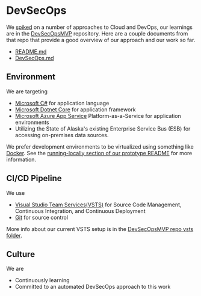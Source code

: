 # DevSecOps

We [spiked](https://en.wikipedia.org/wiki/Spike_(software_development)) on a number of approaches to Cloud and DevOps, our learnings are in the [DevSecOpsMVP](https://github.com/AlaskaDHSS/DevSecOpsMvp) repository. 
Here are a couple documents from that repo that provide a good overview of our approach and our work so far.

- [README.md](https://github.com/AlaskaDHSS/DevSecOpsMvp/blob/master/README.md)
- [DevSecOps.md](https://github.com/AlaskaDHSS/DevSecOpsMvp/blob/master/DevSecOps.md)

## Environment

We are targeting

- [Microsoft C#](https://docs.microsoft.com/en-us/dotnet/csharp/) for application language
- [Microsoft Dotnet Core](https://www.microsoft.com/net/core) for application framework
- [Microsoft Azure App Service](https://azure.microsoft.com/en-us/services/app-service/) Platform-as-a-Service for application environments
- Utilizing the State of Alaska's existing Enterprise Service Bus (ESB) for accessing on-premises data sources.

We prefer development environments to be virtualized using something like [Docker](https://www.docker.com/). See the [running-locally section of our prototype README](https://github.com/AlaskaDHSS/ProtoWebApi#running-locally) for more information.

## CI/CD Pipeline

We use
- [Visual Studio Team Services(VSTS)](https://alaskadhssba.visualstudio.com) for Source Code Management, Continuous Integration, and Continuous Deployment
- [Git](https://git-scm.com/) for source control

More info about our current VSTS setup is in the [DevSecOpsMVP repo vsts folder](https://github.com/AlaskaDHSS/DevSecOpsMvp/tree/master/vsts).  

## Culture 

We are
- Continuously learning
- Committed to an automated DevSecOps approach to this work
